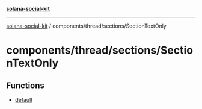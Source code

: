 [**solana-social-kit**](../../../../README.md)

***

[solana-social-kit](../../../../README.md) / components/thread/sections/SectionTextOnly

# components/thread/sections/SectionTextOnly

## Functions

- [default](functions/default.md)
